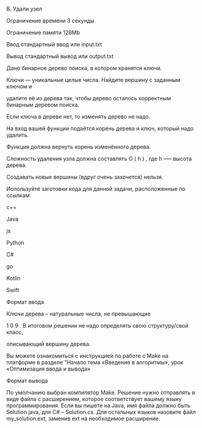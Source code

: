 B. Удали узел

Ограничение времени	3 секунды

Ограничение памяти	128Mb

Ввод	стандартный ввод или input.txt

Вывод	стандартный вывод или output.txt

Дано бинарное дерево поиска, в котором хранятся ключи. 

Ключи — уникальные целые числа. Найдите вершину с заданным ключом и

удалите её из дерева так, чтобы дерево осталось корректным бинарным деревом поиска.

Если ключа в дереве нет, то изменять дерево не надо.

На вход вашей функции подаётся корень дерева и ключ, который надо удалить.

Функция должна вернуть корень изменённого дерева. 

Сложность удаления узла должна составлять 
O
(
h
)
, где 
h
 –— высота дерева.

Создавать новые вершины (вдруг очень захочется) нельзя.

Используйте заготовки кода для данной задачи, расположенные по ссылкам:

c++

Java

js

Python

C#

go

Kotlin

Swift

Формат ввода

Ключи дерева – натуральные числа, не превышающие 

1
0
9
. В итоговом решении не надо определять свою структуру/свой класс,

описывающий вершину дерева.

Вы можете ознакомиться с инструкцией по работе с Make на платформе в разделе "Начало тема «Введение в алгоритмы», урок «Оптимизация ввода и вывода»

Формат вывода

По умолчанию выбран компилятор Make. Решение нужно отправлять в виде файла с расширением, которое соответствует вашему языку программирования. Если вы пишете на Java, имя файла должно быть Solution.java, для C# – Solution.cs. Для остальных языков назовите файл my_solution.ext, заменив ext на необходимое расширение.